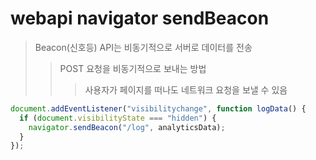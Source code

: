 # webapi navigator sendBeacon

> Beacon(신호등) API는 비동기적으로 서버로 데이터를 전송
>
> > POST 요청을 비동기적으로 보내는 방법
> >
> > > 사용자가 페이지를 떠나도 네트워크 요청을 보낼 수 있음

```ts
document.addEventListener("visibilitychange", function logData() {
  if (document.visibilityState === "hidden") {
    navigator.sendBeacon("/log", analyticsData);
  }
});
```
